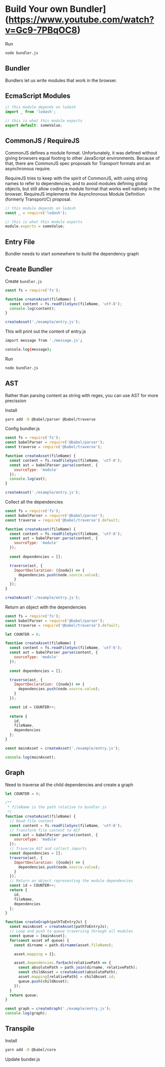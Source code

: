 Build Your own Bundler](https://www.youtube.com/watch?v=Gc9-7PBqOC8)
================================================================================

Run
```bash
node bundler.js
```

Bundler
--------------------------------------------------------------------------------
Bundlers let us write modules that work in the browser.

EcmaScript Modules
--------------------------------------------------------------------------------

```javascript
// this module depends on lodash
import _ from 'lodash';

// this is what this module exports
export default: someValue;
```

CommonJS / RequireJS
--------------------------------------------------------------------------------
CommonJS defines a module format. Unfortunately, it was defined without giving browsers equal footing to other JavaScript environments. Because of that, there are CommonJS spec proposals for Transport formats and an asynchronous require.

RequireJS tries to keep with the spirit of CommonJS, with using string names to refer to dependencies, and to avoid modules defining global objects, but still allow coding a module format that works well natively in the browser. RequireJS implements the Asynchronous Module Definition (formerly Transport/C) proposal.

```javascript
// this module depends on lodash
const _ = require('lodash');

// this is what this module exports
module.exports = someValue;
```

Entry File
--------------------------------------------------------------------------------
Bundler needs to start somewhere to build the dependency graph


Create Bundler
--------------------------------------------------------------------------------
Create `bundler.js`
```javascript
const fs = require('fs');

function createAsset(fileName) {
  const content = fs.readFileSync(fileName, 'utf-8');
  console.log(content);
}

createAsset('./example/entry.js');
```

This will print out the content of entry.js
```bash
import message from './message.js';

console.log(message);
```

Run
```bash
node bundler.js
```

AST
--------------------------------------------------------------------------------
Rather than parsing content as string with regex, you can use AST for more precission

Install
```bash
yarn add -D @babel/parser @babel/traverse
```

Config bundler.js
```javascript
const fs = require('fs');
const babelParser = require('@babel/parser');
const traverse = require('@babel/traverse');

function createAsset(fileName) {
  const content = fs.readFileSync(fileName, 'utf-8');
  const ast = babelParser.parse(content, {
    sourceType: 'module'
  });
  console.log(ast);
}

createAsset('./example/entry.js');
```

Collect all the dependencies
```javascript
const fs = require('fs');
const babelParser = require('@babel/parser');
const traverse = require('@babel/traverse').default;

function createAsset(fileName) {
  const content = fs.readFileSync(fileName, 'utf-8');
  const ast = babelParser.parse(content, {
    sourceType: 'module'
  });
  
  const dependencies = [];

  traverse(ast, {
    ImportDeclaration: ({node}) => {
      dependencies.push(node.source.value);
    }
  });
}

createAsset('./example/entry.js');

```

Return an object with the dependencies
```javascript
const fs = require('fs');
const babelParser = require('@babel/parser');
const traverse = require('@babel/traverse').default;

let COUNTER = 0;

function createAsset(fileName) {
  const content = fs.readFileSync(fileName, 'utf-8');
  const ast = babelParser.parse(content, {
    sourceType: 'module'
  });
  
  const dependencies = [];

  traverse(ast, {
    ImportDeclaration: ({node}) => {
      dependencies.push(node.source.value);
    }
  });

  const id = COUNTER++;
  
  return {
    id,
    fileName,
    dependencies
  };
}

const mainAsset = createAsset('./example/entry.js');

console.log(mainAsset);
```

Graph
--------------------------------------------------------------------------------
Need to traverse all the child dependencies and create a graph

```javascript
let COUNTER = 0;

/**
 * fileName is the path relative to bundler.js
 */
function createAsset(fileName) {
  // Read file content
  const content = fs.readFileSync(fileName, 'utf-8');
  // Transform file content to AST
  const ast = babelParser.parse(content, {
    sourceType: 'module'
  });
  // Traverse AST and collect imports
  const dependencies = [];
  traverse(ast, {
    ImportDeclaration: ({node}) => {
      dependencies.push(node.source.value);
    }
  });
  // Return an object representing the module dependencies
  const id = COUNTER++;
  return {
    id,
    fileName,
    dependencies
  };
}

function createGraph(pathToEntryJs) {
  const mainAsset = createAsset(pathToEntryJs);
  // Loop and push to queue traversing through all modules
  const queue = [mainAsset];
  for(const asset of queue) {
    const dirname = path.dirname(asset.fileName);

    asset.mapping = {};

    asset.dependencies.forEach(relativePath => {
      const absolutePath = path.join(dirname, relativePath);
      const childAsset = createAsset(absolutePath);
      asset.mapping[relativePath] = childAsset.id;
      queue.push(childAsset);
    });
  }
  return queue;
}

const graph = createGraph('./example/entry.js');
console.log(graph);
```

Transpile
--------------------------------------------------------------------------------
Install
```bash
yarn add -D @babel/core
```

Update bunder.js
```javascript

```
